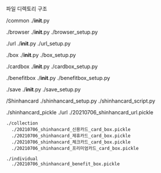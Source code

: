 파일 디렉토리 구조


/common
  ./__init__.py

  ./browser
    ./__init__.py
    ./browser_setup.py

  ./url
    ./__init__.py
    ./url_setup.py

  ./box
    ./__init__.py
    ./box_setup.py

  ./cardbox
    ./__init__.py
    ./cardbox_setup.py

  ./benefitbox
    ./__init__.py
    ./benefitbox_setup.py

  ./save
    ./__init__.py
    ./save_setup.py


/Shinhancard
  ./shinhancard_setup.py
  ./shinhancard_script.py
  
  ./shinhancard_pickle
    ./url
      ./20210706_shinhancard_url.pickle

    ./collection
      ./20210706_shinhancard_신용카드_card_box.pickle
      ./20210706_shinhancard_제휴카드_card_box.pickle
      ./20210706_shinhancard_체크카드_card_box.pickle
      ./20210706_shinhancard_프리미엄카드_card_box.pickle

    ./individual
      ./20210706_shinhancard_benefit_box.pickle

